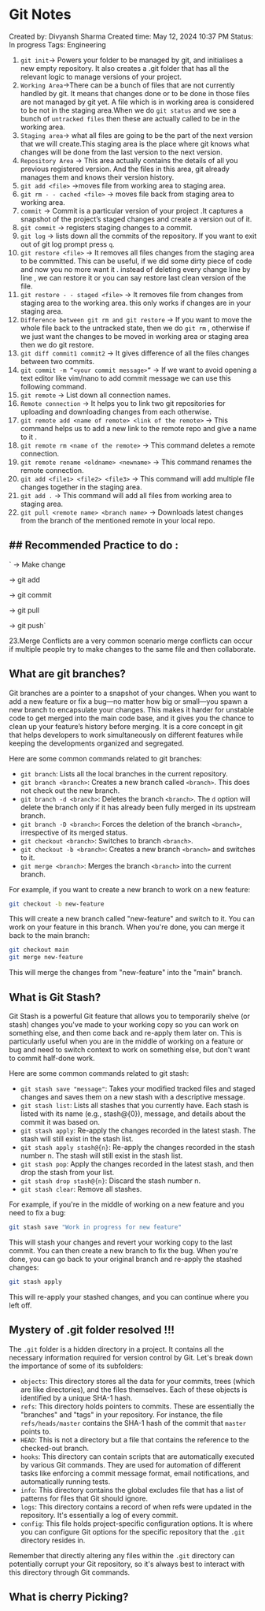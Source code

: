 # Git Notes

Created by: Divyansh Sharma
Created time: May 12, 2024 10:37 PM
Status: In progress
Tags: Engineering

1. `git init`-> Powers your folder to be managed by git, and initialises a new empty repository. It also creates a .git folder that has all the relevant logic to manage versions of your project.
2. `Working Area`->There can be a bunch of files that are not currently handled by git. It means that changes done or to be done in those files are not managed by git yet. A file which is in working area is considered to be not in the staging area.When we do `git status` and we see a bunch of `untracked files` then these are actually called to be in the working area.
3. `Staging area`-> what all files are going to be the part of the next version that we will create.This staging area is the place where git knows what changes will be done from the last version to the next version.
4. `Repository Area` → This area actually contains the details of all you previous registered version. And the files in this area, git already manages them and knows their version history.
5. `git add <file>` →moves file from working area to staging area.
6. `git rm - - cached <file>` → moves file back from staging area to working area.
7. `commit` → Commit is a particular version of your project .It captures a snapshot of the project’s staged changes and create a version out of it.
8. `git commit` → registers staging changes to a commit.
9. `git log` → lists down all the commits of the repository. If you want to exit out of git log prompt press `q`.
10. `git restore <file>` → It removes all files changes from the staging area to be committed. This can be useful, if we did some dirty piece of code and now you no more want it . instead of deleting every change line by line , we can restore it or you can say restore last clean version of the file.
11. `git restore - - staged <file>` → It removes file from changes from staging area to the working area. this only works if changes are in your staging area.
12. `Difference between git rm and git restore` → If you want to move the whole file back to the untracked state, then we do `git rm` , otherwise if we just want the changes to be moved in working area or staging area then we do git restore.
13. `git diff commit1 commit2` → It gives difference of all the files changes between two commits.
14. `git commit -m “<your commit message>”` → If we want to avoid opening a text editor like vim/nano to add commit message we can use this following command.
15. `git remote` → List down all connection names.
16. `Remote connection` → It helps you to link two git repositories for uploading and downloading changes from each otherwise.
17. `git remote add <name of remote> <link of the remote>` → This command helps us to add a new link to the remote repo and give a name to it .
18. `git remote rm <name of the remote>` → This command deletes a remote connection.
19. `git remote rename <oldname> <newname>` → This command renames the remote connection.
20. `git add <file1> <file2> <file3>` → This command will add multiple file changes together in the staging area.
21. `git add .` → This command will add all files from working area to staging area.
22. `git pull <remote name> <branch name>` → Downloads latest changes from the branch of the mentioned remote in your local repo.

## ## Recommended Practice to do :

` → Make change

   → git add <file>

  → git commit

  → git pull

   → git push`

23.Merge Conflicts are a very common scenario merge conflicts can occur if multiple people try to make changes to the same file and then collaborate.

## What are git branches?

Git branches are a pointer to a snapshot of your changes. When you want to add a new feature or fix a bug—no matter how big or small—you spawn a new branch to encapsulate your changes. This makes it harder for unstable code to get merged into the main code base, and it gives you the chance to clean up your feature’s history before merging. It is a core concept in git that helps developers to work simultaneously on different features while keeping the developments organized and segregated.

Here are some common commands related to git branches:

- `git branch`: Lists all the local branches in the current repository.
- `git branch <branch>`: Creates a new branch called `<branch>`. This does not check out the new branch.
- `git branch -d <branch>`: Deletes the branch `<branch>`. The `d` option will delete the branch only if it has already been fully merged in its upstream branch.
- `git branch -D <branch>`: Forces the deletion of the branch `<branch>`, irrespective of its merged status.
- `git checkout <branch>`: Switches to branch `<branch>`.
- `git checkout -b <branch>`: Creates a new branch `<branch>` and switches to it.
- `git merge <branch>`: Merges the branch `<branch>` into the current branch.

For example, if you want to create a new branch to work on a new feature:

```bash
git checkout -b new-feature

```

This will create a new branch called "new-feature" and switch to it. You can work on your feature in this branch. When you're done, you can merge it back to the main branch:

```bash
git checkout main
git merge new-feature

```

This will merge the changes from "new-feature" into the "main" branch.

## What is Git Stash?

Git Stash is a powerful Git feature that allows you to temporarily shelve (or stash) changes you've made to your working copy so you can work on something else, and then come back and re-apply them later on. This is particularly useful when you are in the middle of working on a feature or bug and need to switch context to work on something else, but don't want to commit half-done work.

Here are some common commands related to git stash:

- `git stash save "message"`: Takes your modified tracked files and staged changes and saves them on a new stash with a descriptive message.
- `git stash list`: Lists all stashes that you currently have. Each stash is listed with its name (e.g., stash@{0}), message, and details about the commit it was based on.
- `git stash apply`: Re-apply the changes recorded in the latest stash. The stash will still exist in the stash list.
- `git stash apply stash@{n}`: Re-apply the changes recorded in the stash number n. The stash will still exist in the stash list.
- `git stash pop`: Apply the changes recorded in the latest stash, and then drop the stash from your list.
- `git stash drop stash@{n}`: Discard the stash number n.
- `git stash clear`: Remove all stashes.

For example, if you're in the middle of working on a new feature and you need to fix a bug:

```bash
git stash save "Work in progress for new feature"

```

This will stash your changes and revert your working copy to the last commit. You can then create a new branch to fix the bug. When you're done, you can go back to your original branch and re-apply the stashed changes:

```bash
git stash apply

```

This will re-apply your stashed changes, and you can continue where you left off.

## Mystery of .git folder resolved !!!

The `.git` folder is a hidden directory in a project. It contains all the necessary information required for version control by Git. Let's break down the importance of some of its subfolders:

- `objects`: This directory stores all the data for your commits, trees (which are like directories), and the files themselves. Each of these objects is identified by a unique SHA-1 hash.
- `refs`: This directory holds pointers to commits. These are essentially the "branches" and "tags" in your repository. For instance, the file `refs/heads/master` contains the SHA-1 hash of the commit that `master` points to.
- `HEAD`: This is not a directory but a file that contains the reference to the checked-out branch.
- `hooks`: This directory can contain scripts that are automatically executed by various Git commands. They are used for automation of different tasks like enforcing a commit message format, email notifications, and automatically running tests.
- `info`: This directory contains the global excludes file that has a list of patterns for files that Git should ignore.
- `logs`: This directory contains a record of when refs were updated in the repository. It's essentially a log of every commit.
- `config`: This file holds project-specific configuration options. It is where you can configure Git options for the specific repository that the `.git` directory resides in.

Remember that directly altering any files within the `.git` directory can potentially corrupt your Git repository, so it's always best to interact with this directory through Git commands.

## What is cherry Picking?